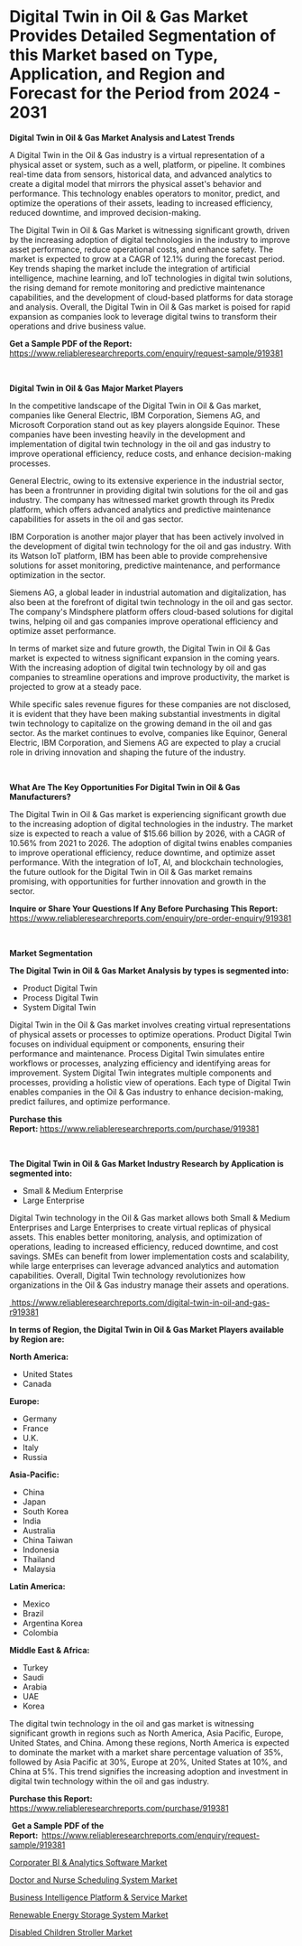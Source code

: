 <p><h1>Digital Twin in Oil & Gas Market Provides Detailed Segmentation of this Market based on Type, Application, and Region and Forecast for the Period from 2024 - 2031</h1></p><p><strong>Digital Twin in Oil & Gas Market Analysis and Latest Trends</strong></p>
<p><p>A Digital Twin in the Oil & Gas industry is a virtual representation of a physical asset or system, such as a well, platform, or pipeline. It combines real-time data from sensors, historical data, and advanced analytics to create a digital model that mirrors the physical asset's behavior and performance. This technology enables operators to monitor, predict, and optimize the operations of their assets, leading to increased efficiency, reduced downtime, and improved decision-making.</p><p>The Digital Twin in Oil & Gas Market is witnessing significant growth, driven by the increasing adoption of digital technologies in the industry to improve asset performance, reduce operational costs, and enhance safety. The market is expected to grow at a CAGR of 12.1% during the forecast period. Key trends shaping the market include the integration of artificial intelligence, machine learning, and IoT technologies in digital twin solutions, the rising demand for remote monitoring and predictive maintenance capabilities, and the development of cloud-based platforms for data storage and analysis. Overall, the Digital Twin in Oil & Gas market is poised for rapid expansion as companies look to leverage digital twins to transform their operations and drive business value.</p></p>
<p><strong>Get a Sample PDF of the Report:&nbsp;</strong> <a href="https://www.reliableresearchreports.com/enquiry/request-sample/919381">https://www.reliableresearchreports.com/enquiry/request-sample/919381</a></p>
<p>&nbsp;</p>
<p><strong>Digital Twin in Oil & Gas Major Market Players</strong></p>
<p><p>In the competitive landscape of the Digital Twin in Oil & Gas market, companies like General Electric, IBM Corporation, Siemens AG, and Microsoft Corporation stand out as key players alongside Equinor. These companies have been investing heavily in the development and implementation of digital twin technology in the oil and gas industry to improve operational efficiency, reduce costs, and enhance decision-making processes.</p><p>General Electric, owing to its extensive experience in the industrial sector, has been a frontrunner in providing digital twin solutions for the oil and gas industry. The company has witnessed market growth through its Predix platform, which offers advanced analytics and predictive maintenance capabilities for assets in the oil and gas sector.</p><p>IBM Corporation is another major player that has been actively involved in the development of digital twin technology for the oil and gas industry. With its Watson IoT platform, IBM has been able to provide comprehensive solutions for asset monitoring, predictive maintenance, and performance optimization in the sector.</p><p>Siemens AG, a global leader in industrial automation and digitalization, has also been at the forefront of digital twin technology in the oil and gas sector. The company's Mindsphere platform offers cloud-based solutions for digital twins, helping oil and gas companies improve operational efficiency and optimize asset performance.</p><p>In terms of market size and future growth, the Digital Twin in Oil & Gas market is expected to witness significant expansion in the coming years. With the increasing adoption of digital twin technology by oil and gas companies to streamline operations and improve productivity, the market is projected to grow at a steady pace.</p><p>While specific sales revenue figures for these companies are not disclosed, it is evident that they have been making substantial investments in digital twin technology to capitalize on the growing demand in the oil and gas sector. As the market continues to evolve, companies like Equinor, General Electric, IBM Corporation, and Siemens AG are expected to play a crucial role in driving innovation and shaping the future of the industry.</p></p>
<p>&nbsp;</p>
<p><strong>What Are The Key Opportunities For Digital Twin in Oil & Gas Manufacturers?</strong></p>
<p><p>The Digital Twin in Oil & Gas market is experiencing significant growth due to the increasing adoption of digital technologies in the industry. The market size is expected to reach a value of $15.66 billion by 2026, with a CAGR of 10.56% from 2021 to 2026. The adoption of digital twins enables companies to improve operational efficiency, reduce downtime, and optimize asset performance. With the integration of IoT, AI, and blockchain technologies, the future outlook for the Digital Twin in Oil & Gas market remains promising, with opportunities for further innovation and growth in the sector.</p></p>
<p><strong>Inquire or Share Your Questions If Any Before Purchasing This Report:</strong> <a href="https://www.reliableresearchreports.com/enquiry/pre-order-enquiry/919381">https://www.reliableresearchreports.com/enquiry/pre-order-enquiry/919381</a></p>
<p>&nbsp;</p>
<p><strong>Market Segmentation</strong></p>
<p><strong>The Digital Twin in Oil & Gas Market Analysis by types is segmented into:</strong></p>
<p><ul><li>Product Digital Twin</li><li>Process Digital Twin</li><li>System Digital Twin</li></ul></p>
<p><p>Digital Twin in the Oil & Gas market involves creating virtual representations of physical assets or processes to optimize operations. Product Digital Twin focuses on individual equipment or components, ensuring their performance and maintenance. Process Digital Twin simulates entire workflows or processes, analyzing efficiency and identifying areas for improvement. System Digital Twin integrates multiple components and processes, providing a holistic view of operations. Each type of Digital Twin enables companies in the Oil & Gas industry to enhance decision-making, predict failures, and optimize performance.</p></p>
<p><strong>Purchase this Report:&nbsp;</strong><a href="https://www.reliableresearchreports.com/purchase/919381">https://www.reliableresearchreports.com/purchase/919381</a></p>
<p>&nbsp;</p>
<p><strong>The Digital Twin in Oil & Gas Market Industry Research by Application is segmented into:</strong></p>
<p><ul><li>Small & Medium Enterprise</li><li>Large Enterprise</li></ul></p>
<p><p>Digital Twin technology in the Oil & Gas market allows both Small & Medium Enterprises and Large Enterprises to create virtual replicas of physical assets. This enables better monitoring, analysis, and optimization of operations, leading to increased efficiency, reduced downtime, and cost savings. SMEs can benefit from lower implementation costs and scalability, while large enterprises can leverage advanced analytics and automation capabilities. Overall, Digital Twin technology revolutionizes how organizations in the Oil & Gas industry manage their assets and operations.</p></p>
<p><a href="https://www.reliableresearchreports.com/digital-twin-in-oil-and-gas-r919381">&nbsp;https://www.reliableresearchreports.com/digital-twin-in-oil-and-gas-r919381</a></p>
<p><strong>In terms of Region, the Digital Twin in Oil & Gas Market Players available by Region are:</strong></p>
<p>
    <p> <strong> North America: </strong>
        <ul>
            <li>United States</li>
            <li>Canada</li>
        </ul>
        </p> 
    <p> <strong> Europe: </strong>
        <ul>
            <li>Germany</li>
            <li>France</li>
            <li>U.K.</li>
            <li>Italy</li>
            <li>Russia</li>
        </ul>
        </p> 
    <p> <strong> Asia-Pacific: </strong>
        <ul>
            <li>China</li>
            <li>Japan</li>
            <li>South Korea</li>
            <li>India</li>
            <li>Australia</li>
            <li>China Taiwan</li>
            <li>Indonesia</li>
            <li>Thailand</li>
            <li>Malaysia</li>
        </ul>
        </p> 
    <p> <strong> Latin America: </strong>
        <ul>
            <li>Mexico</li>
            <li>Brazil</li>
            <li>Argentina Korea</li>
            <li>Colombia</li>
        </ul>
        </p> 
    <p> <strong> Middle East & Africa: </strong>
        <ul>
            <li>Turkey</li>
            <li>Saudi</li>
            <li>Arabia</li>
            <li>UAE</li>
            <li>Korea</li>
        </ul>
    </p>
    </p>
<p><p>The digital twin technology in the oil and gas market is witnessing significant growth in regions such as North America, Asia Pacific, Europe, United States, and China. Among these regions, North America is expected to dominate the market with a market share percentage valuation of 35%, followed by Asia Pacific at 30%, Europe at 20%, United States at 10%, and China at 5%. This trend signifies the increasing adoption and investment in digital twin technology within the oil and gas industry.</p></p>
<p><strong>Purchase this Report: </strong><a href="https://www.reliableresearchreports.com/purchase/919381">https://www.reliableresearchreports.com/purchase/919381</a></p>
<p>&nbsp;<strong>Get a Sample PDF of the Report:&nbsp;&nbsp;</strong><a href="https://www.reliableresearchreports.com/enquiry/request-sample/919381">https://www.reliableresearchreports.com/enquiry/request-sample/919381</a></p>
<p><strong></strong></p>
<p><p><a href="https://github.com/prosalinda88/Market-Research-Report-List-6/blob/main/corporater-bi-analytics-software-market.md">Corporater BI & Analytics Software Market</a></p><p><a href="https://github.com/globismark/Market-Research-Report-List-5/blob/main/doctor-and-nurse-scheduling-system-market.md">Doctor and Nurse Scheduling System Market</a></p><p><a href="https://github.com/NorbertYates/Market-Research-Report-List-6/blob/main/business-intelligence-platform-service-market.md">Business Intelligence Platform & Service Market</a></p><p><a href="https://www.linkedin.com/pulse/exploring-renewable-energy-storage-system-market-dynamics-global-v6r9f?trackingId=WbNxxg9TSFqRbbCHVBXvKw%3D%3D">Renewable Energy Storage System Market</a></p><p><a href="https://www.linkedin.com/pulse/disabled-children-stroller-market-share-analysis-growth-trends-ufgme?trackingId=3fVkUuwwT%2B2GJ%2B1wCh3ACw%3D%3D">Disabled Children Stroller Market</a></p></p>